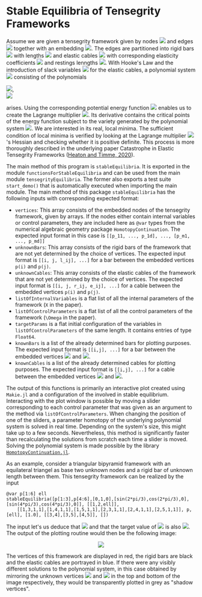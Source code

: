 # Stable Equilibria of Tensegrity Frameworks

Assume we are given a tensegrity framework given by nodes <img src="https://render.githubusercontent.com/render/math?math=V=[n]">
 and edges <img src="https://render.githubusercontent.com/render/math?math=E=\{ij:i,j\in[n]\}"> together with an embedding <img src="https://render.githubusercontent.com/render/math?math=p:V\rightarrow \mathbb{R}^d">. The edges are partitioned into rigid bars <img src="https://render.githubusercontent.com/render/math?math=b_{ij}"> with lengths <img src="https://render.githubusercontent.com/render/math?math=\ell_{ij}"> and elastic cables <img src="https://render.githubusercontent.com/render/math?math=c_{ij}"> with corresponding elasticity coefficients <img src="https://render.githubusercontent.com/render/math?math=e_{ij}"> and restings lenngths <img src="https://render.githubusercontent.com/render/math?math=r_{ij}">. With Hooke's Law and the introduction of slack variables <img src="https://render.githubusercontent.com/render/math?math=\delta_{ij}"> for the elastic cables, a polynomial system <img src="https://render.githubusercontent.com/render/math?math=G=g_{ij}"> consisting of the polynomials

<img src="https://render.githubusercontent.com/render/math?math=b_{ij}=||p(i)-p(j)||^2-\ell_{ij}^2">,  
<img src="https://render.githubusercontent.com/render/math?math=c_{ij}=||p(i)-p(j)||^2-\delta_{ij}^2">

arises. Using the corresponding potential energy function <img src="https://render.githubusercontent.com/render/math?math=Q=\sum e_{ij}\frac{}{2} (r_{ij}-\delta_{ij})^2"> enables us to create the Lagrange multiplier <img src="https://render.githubusercontent.com/render/math?math=\mathcal{L}=Q-\sum\lambda_{ij} g_{ij}">. Its derivative contains the critical points of the energy function subject to the variety generated by the polynomial system <img  src="https://render.githubusercontent.com/render/math?math=G">. We are interested in its real, local minima. The sufficient condition of local minima is verified by looking at the Lagrange multiplier <img src="https://render.githubusercontent.com/render/math?math=\mathcal{L}">'s Hessian and checking whether it is positive definite. This process is more thoroughly described in the underlying paper Catastrophe in Elastic Tensegrity Frameworks ([Heaton and Timme, 2020](https://arxiv.org/pdf/2009.13408.pdf "Tensegrity Catastrophe")).

The main method of this program is `stableEquilibria`. It is exported in the module `functionsForStableEquilibria` and can be used from the main module `tensegrityEquilibria`. The former also exports a test suite `start_demo()` that is automatically executed when importing the main module. The main method of this package `stableEquilibria` has the following inputs with corresponding expected format:
+ `vertices`: This array consists of the embedded nodes of the tensegrity framework, given by arrays. If the nodes either contain internal variables or control parameters, they are included here as `@var` types from the numerical algebraic geometry package `HomotopyContinuation`. The expected input format in this case is `[[p_11, ..., p_1d], ..., [p_m1, ..., p_md]]`
+ `unknownBars`: This array consists of the rigid bars of the framework that are not yet determined by the choice of vertices. The expected input format is `[[i, j, l_ij], ...]` for a bar between the embedded vertices `p(i)` and `p(j)`.
+ `unknownCables`: This array consists of the elastic cables of the framework that are not yet determined by the choice of vertices. The expected input format is `[[i, j, r_ij, e_ij], ...]`  for a cable between the embedded vertices `p(i)` and `p(j)`.
+ `listOfInternalVariables` is a flat list of all the internal parameters of the framework (`X` in the paper).
+ `listOfControlParameters` is a flat list of all the control parameters of the framework (`\Omega` in the paper).
+ `targetParams` is a flat initial configuration of the variables in `listOfControlParameters` of the same length. It contains entries of type `Float64`.
+ `knownBars` is a list of the already determined bars for plotting purposes. The expected input format is `[[i,j], ...]` for a bar between the embedded vertices <img src="https://render.githubusercontent.com/render/math?math=p(i)"> and <img src="https://render.githubusercontent.com/render/math?math=p(j)">.
+ `knownCables` is a list of the already determined cables for plotting purposes. The expected input format is `[[i,j], ...]` for a cable between the embedded vertices <img src="https://render.githubusercontent.com/render/math?math=p(i)"> and <img src="https://render.githubusercontent.com/render/math?math=p(j)">.

The output of this functions is primarily an interactive plot created using `Makie.jl` and a configuration of the involved in stable equilibrium. Interacting with the plot window is possible by moving a slider corresponding to each control parameter that was given as an argument to the method via `listOfControlParameters`. When changing the position of one of the sliders, a parameter homotopy of the underlying polynomial system is solved in real time. Depending on the system's size, this might take up to a few seconds. Nevertheless, this method is significantly faster than recalculating the solutions from scratch each time a slider is moved. Solving the polynomial system is made possible by the library [`HomotopyContinuation.jl`](https://www.juliahomotopycontinuation.org/ "HomotopyContinuation.jl"). 

As an example, consider a triangular bipyramid framework with an equilateral triangel as base two unknown nodes and a rigid bar of unknown length between them. This tensegrity framework can be realized by the input
```
@var p[1:6] ell
stableEquilibria([p[1:3],p[4:6],[0,1,0],[sin(2*pi/3),cos(2*pi/3),0],[sin(4*pi/3),cos(4*pi/3),0]], [[1,2,ell]],
    [[1,3,1,1],[1,4,1,1],[1,5,1,1],[2,3,1,1],[2,4,1,1],[2,5,1,1]], p, [ell], [1.0], [[3,4],[3,5],[4,5]], [])
```
The input let's us deduce that 
<img src="https://render.githubusercontent.com/render/math?math=e_{ij}=1,r_{ij}=1"> and that the target value of 
<img src="https://render.githubusercontent.com/render/math?math=b_{ij}=\ell_{ij}"> is also <img src="https://render.githubusercontent.com/render/math?math=1">. The output of the plotting routine would then be the following image:

<p align="center">
  <img src="https://user-images.githubusercontent.com/65544132/110790981-f8156880-8271-11eb-8e3d-6e157604a113.jpg">
</p>

The vertices of this framework are displayed in red, the rigid bars are black and the elastic cables are portrayed in blue. If there were any visibly different solutions to the polynomial system, in this case obtained by mirroring the unknown vertices <img src="https://render.githubusercontent.com/render/math?math=p(1)"> and <img src="https://render.githubusercontent.com/render/math?math=p(2)"> in the top and bottom of the image respectively, they would be transparently plotted in grey as "shadow vertices".
